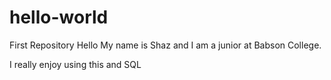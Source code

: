 # hello-world
First Repository 
Hello 
My name is Shaz and I am a junior at Babson College. 

I really enjoy using this and SQL
